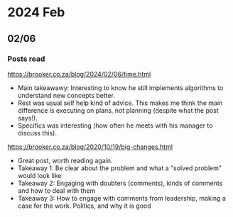 # 2024 Feb

## 02/06


### Posts read
https://brooker.co.za/blog/2024/02/06/time.html

- Main takeawawy: Interesting to know he still implements algorithms to understand new concepts better.
- Rest was usual self help kind of advice. This makes me think the main difference is executing on plans, not planning (despite what the post says!).
- Specifics was interesting (how often he meets with his manager to discuss this).

https://brooker.co.za/blog/2020/10/19/big-changes.html

- Great post, worth reading again.
- Takeaway 1: Be clear about the problem and what a "solved problem" would look like
- Takeaway 2: Engaging with doubters (comments), kinds of comments and how to deal with them
- Takeaway 3: How to engage with comments from leadership, making a case for the work. Politics, and why it is good
